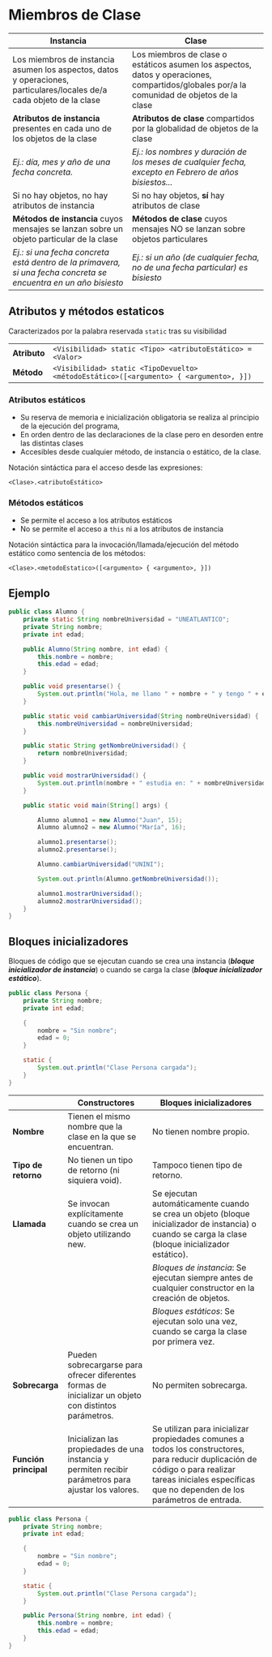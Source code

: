 # Miembros de Clase

|Instancia|Clase|
|-|-|
|Los miembros de instancia asumen los aspectos, datos y operaciones, particulares/locales de/a cada objeto de la clase|Los miembros de clase o estáticos asumen los aspectos, datos y operaciones, compartidos/globales por/a la comunidad de objetos de la clase|
|**Atributos de instancia** presentes en cada uno de los objetos de la clase|**Atributos de clase** compartidos por la globalidad de objetos de la clase|
|*Ej.: día, mes y año de una fecha concreta.*|*Ej.: los nombres y duración de los meses de cualquier fecha, excepto en Febrero de años bisiestos...*|
|Si no hay objetos, no hay atributos de instancia|Si no hay objetos, **sí** hay atributos de clase|
|**Métodos de instancia** cuyos mensajes se lanzan sobre un objeto particular de la clase|**Métodos de clase** cuyos mensajes NO se lanzan sobre objetos particulares|
|*Ej.: si una fecha concreta está dentro de la primavera, si una fecha concreta se encuentra en un año bisiesto​*|*Ej.: si un año (de cualquier fecha, no de una fecha particular) es bisiesto*|

## Atributos y métodos estaticos

Caracterizados por la palabra reservada `static` tras su visibilidad

<div align=center>

|||
|-|-|
|**Atributo**|`<Visibilidad> static <Tipo> <atributoEstático> = <Valor>`|
|**Método**|`<Visibilidad> static <TipoDevuelto> <métodoEstático>([<argumento> { <argumento>, }])`|

</div>

### Atributos estáticos

- Su reserva de memoria e inicialización obligatoria se realiza al principio de la ejecución del programa,
- En orden dentro de las declaraciones de la clase pero en desorden entre las distintas clases
- Accesibles desde cualquier método, de instancia o estático, de la clase.

Notación sintáctica para el acceso desde las expresiones:

`<Clase>.<atributoEstático>`

### Métodos estáticos

- Se permite el acceso a los atributos estáticos
- No se permite el acceso a `this` ni a los atributos de instancia

Notación sintáctica para la invocación/llamada/ejecución del método estático como sentencia de los métodos:

`<Clase>.<metodoEstatico>([<argumento> { <argumento>, }])`

## Ejemplo

```java
public class Alumno {
    private static String nombreUniversidad = "UNEATLANTICO";
    private String nombre;
    private int edad;

    public Alumno(String nombre, int edad) {
        this.nombre = nombre;
        this.edad = edad;
    }

    public void presentarse() {
        System.out.println("Hola, me llamo " + nombre + " y tengo " + edad + " años.");
    }

    public static void cambiarUniversidad(String nombreUniversidad) {
        this.nombreUniversidad = nombreUniversidad;
    }

    public static String getNombreUniversidad() {
        return nombreUniversidad;
    }

    public void mostrarUniversidad() {
        System.out.println(nombre + " estudia en: " + nombreUniversidad);
    }

    public static void main(String[] args) {

        Alumno alumno1 = new Alumno("Juan", 15);
        Alumno alumno2 = new Alumno("María", 16);

        alumno1.presentarse();
        alumno2.presentarse();

        Alumno.cambiarUniversidad("UNINI");

        System.out.println(Alumno.getNombreUniversidad());

        alumno1.mostrarUniversidad();
        alumno2.mostrarUniversidad();
    }
}

```

## Bloques inicializadores

Bloques de código que se ejecutan cuando se crea una instancia (***bloque inicializador de instancia***) o cuando se carga la clase (***bloque inicializador estático***).

```java
public class Persona {
    private String nombre;
    private int edad;

    {
        nombre = "Sin nombre";
        edad = 0;
    }

    static {
        System.out.println("Clase Persona cargada");
    }
}
```

||Constructores|Bloques inicializadores|
|-|-|-|
|**Nombre**|Tienen el mismo nombre que la clase en la que se encuentran.|No tienen nombre propio.|
|**Tipo de retorno**|No tienen un tipo de retorno (ni siquiera void).|Tampoco tienen tipo de retorno.|
|**Llamada**|Se invocan explícitamente cuando se crea un objeto utilizando new.|Se ejecutan automáticamente cuando se crea un objeto (bloque inicializador de instancia) o cuando se carga la clase (bloque inicializador estático).|
|||*Bloques de instancia*: Se ejecutan siempre antes de cualquier constructor en la creación de objetos.
|||*Bloques estáticos*: Se ejecutan solo una vez, cuando se carga la clase por primera vez.
|**Sobrecarga**|Pueden sobrecargarse para ofrecer diferentes formas de inicializar un objeto con distintos parámetros.|No permiten sobrecarga.
|**Función principal**|Inicializan las propiedades de una instancia y permiten recibir parámetros para ajustar los valores.|Se utilizan para inicializar propiedades comunes a todos los constructores, para reducir duplicación de código o para realizar tareas iniciales específicas que no dependen de los parámetros de entrada.

```java
public class Persona {
    private String nombre;
    private int edad;

    {
        nombre = "Sin nombre";
        edad = 0;
    }

    static {
        System.out.println("Clase Persona cargada");
    }

    public Persona(String nombre, int edad) {
        this.nombre = nombre;
        this.edad = edad;
    }
}
```
